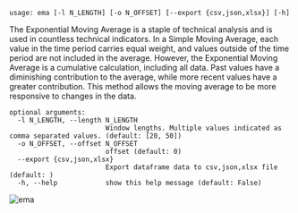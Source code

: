 ```
usage: ema [-l N_LENGTH] [-o N_OFFSET] [--export {csv,json,xlsx}] [-h]
```

The Exponential Moving Average is a staple of technical analysis and is used in countless technical indicators. In a Simple Moving Average, each
value in the time period carries equal weight, and values outside of the time period are not included in the average. However, the Exponential Moving
Average is a cumulative calculation, including all data. Past values have a diminishing contribution to the average, while more recent values have a
greater contribution. This method allows the moving average to be more responsive to changes in the data.

```
optional arguments:
  -l N_LENGTH, --length N_LENGTH
                        Window lengths. Multiple values indicated as comma separated values. (default: [20, 50])
  -o N_OFFSET, --offset N_OFFSET
                        offset (default: 0)
  --export {csv,json,xlsx}
                        Export dataframe data to csv,json,xlsx file (default: )
  -h, --help            show this help message (default: False)
```


![ema](https://user-images.githubusercontent.com/25267873/108602300-33bac200-7399-11eb-971a-f23f7097aba3.png)
